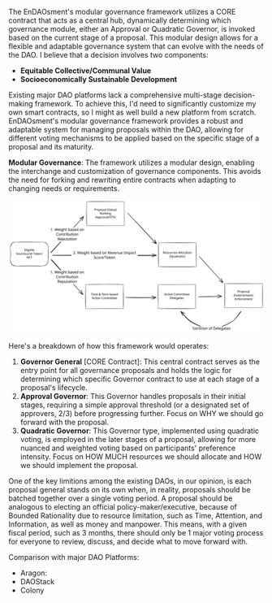 The EnDAOsment's modular governance framework utilizes a CORE contract that acts as a central hub, dynamically determining which governance module, either an Approval or Quadratic Governor, is invoked based on the current stage of a proposal. This modular design allows for a flexible and adaptable governance system that can evolve with the needs of the DAO. I believe that a decision involves two components: 
 - **Equitable Collective/Communal Value**
 - **Socioeconomically Sustainable Development**

Existing major DAO platforms lack a comprehensive multi-stage decision-making framework. To achieve this, I'd need to significantly customize my own smart contracts, so I might as well build a new platform from scratch. EnDAOsment's modular governance framework provides a robust and adaptable system for managing proposals within the DAO, allowing for different voting mechanisms to be applied based on the specific stage of a proposal and its maturity. 

**Modular Governance**: The framework utilizes a modular design, enabling the interchange and customization of governance components. This avoids the need for forking and rewriting entire contracts when adapting to changing needs or requirements.

<img src="https://github.com/EnDAOsment/DAO-Smart-Contract-Framework/blob/main/EnDAOsmentProcessFlow.svg" alt="EnDAOsment Process Flow">

Here's a breakdown of how this framework would operates:
1. **Governor General** [CORE Contract]: This central contract serves as the entry point for all governance proposals and holds the logic for determining which specific Governor contract to use at each stage of a proposal's lifecycle.
2. **Approval Governor**: This Governor handles proposals in their initial stages, requiring a simple approval threshold (or a designated set of approvers, 2/3) before progressing further. Focus on WHY we should go forward with the proposal.
3. **Quadratic Governor**: This Governor type, implemented using quadratic voting, is employed in the later stages of a proposal, allowing for more nuanced and weighted voting based on participants' preference intensity. Focus on HOW MUCH resources we should allocate and HOW we should implement the proposal.

One of the key limitions among the existing DAOs, in our opinion, is each proposal general stands on its own when, in reality, proposals should be batched together over a single voting period. A proposal should be analogous to electing an official policy-maker/executive, because of Bounded Rationality due to resource limitation, such as Time, Attention, and Information, as well as money and manpower. This means, with a given fiscal period, such as 3 months, there should only be 1 major voting process for everyone to review, discuss, and decide what to move forward with.  

Comparison with major DAO Platforms: 
- Aragon: 
- DAOStack
- Colony
